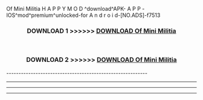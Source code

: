  Of Mini Militia  H A P P Y M O D ^download^APK- A P P -IOS^mod^premium^unlocked-for A n d r o i d-[NO.ADS]-f7513



<div align="center">

<h3>DOWNLOAD 1 >>>>>> <a href="https://en-mod.web.app/?en= Of Mini Militia ">DOWNLOAD Of Mini Militia  </a></h3><br>

<h3>DOWNLOAD 2 >>>>>> <a href="https://en-mod.web.app/?en= Of Mini Militia ">DOWNLOAD Of Mini Militia  </a></h3>

</div>
----------------------------------------------------------

----------------------------------------------------------

----------------------------------------------------------

----------------------------------------------------------



